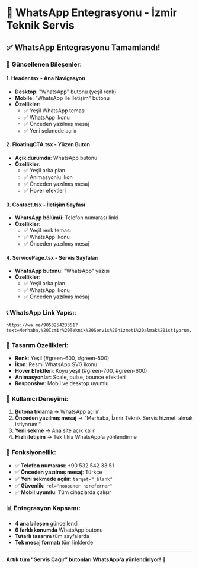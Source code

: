 # 📱 WhatsApp Entegrasyonu - İzmir Teknik Servis

## ✅ WhatsApp Entegrasyonu Tamamlandı!

### 🎯 **Güncellenen Bileşenler:**

#### 1. **Header.tsx** - Ana Navigasyon
- **Desktop**: "WhatsApp" butonu (yeşil renk)
- **Mobile**: "WhatsApp ile İletişim" butonu
- **Özellikler**:
  - ✅ Yeşil WhatsApp teması
  - ✅ WhatsApp ikonu
  - ✅ Önceden yazılmış mesaj
  - ✅ Yeni sekmede açılır

#### 2. **FloatingCTA.tsx** - Yüzen Buton
- **Açık durumda**: WhatsApp butonu
- **Özellikler**:
  - ✅ Yeşil arka plan
  - ✅ Animasyonlu ikon
  - ✅ Önceden yazılmış mesaj
  - ✅ Hover efektleri

#### 3. **Contact.tsx** - İletişim Sayfası
- **WhatsApp bölümü**: Telefon numarası linki
- **Özellikler**:
  - ✅ Yeşil renk teması
  - ✅ WhatsApp ikonu
  - ✅ Önceden yazılmış mesaj

#### 4. **ServicePage.tsx** - Servis Sayfaları
- **WhatsApp butonu**: "WhatsApp" yazısı
- **Özellikler**:
  - ✅ Yeşil arka plan
  - ✅ WhatsApp ikonu
  - ✅ Önceden yazılmış mesaj

### 📞 **WhatsApp Link Yapısı:**
```
https://wa.me/905325423351?text=Merhaba,%20İzmir%20Teknik%20Servis%20hizmeti%20almak%20istiyorum.
```

### 🎨 **Tasarım Özellikleri:**
- **Renk**: Yeşil (#green-600, #green-500)
- **İkon**: Resmi WhatsApp SVG ikonu
- **Hover Efektleri**: Koyu yeşil (#green-700, #green-600)
- **Animasyonlar**: Scale, pulse, bounce efektleri
- **Responsive**: Mobil ve desktop uyumlu

### 📱 **Kullanıcı Deneyimi:**
1. **Butona tıklama** → WhatsApp açılır
2. **Önceden yazılmış mesaj** → "Merhaba, İzmir Teknik Servis hizmeti almak istiyorum."
3. **Yeni sekme** → Ana site açık kalır
4. **Hızlı iletişim** → Tek tıkla WhatsApp'a yönlendirme

### 🚀 **Fonksiyonellik:**
- ✅ **Telefon numarası**: +90 532 542 33 51
- ✅ **Önceden yazılmış mesaj**: Türkçe
- ✅ **Yeni sekmede açılır**: `target="_blank"`
- ✅ **Güvenlik**: `rel="noopener noreferrer"`
- ✅ **Mobil uyumlu**: Tüm cihazlarda çalışır

### 📊 **Entegrasyon Kapsamı:**
- **4 ana bileşen** güncellendi
- **6 farklı konumda** WhatsApp butonu
- **Tutarlı tasarım** tüm sayfalarda
- **Tek mesaj formatı** tüm linklerde

---

**Artık tüm "Servis Çağır" butonları WhatsApp'a yönlendiriyor!** 🎉
